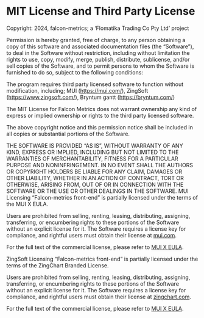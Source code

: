 # MIT License and Third Party License
Copyright: 2024, falcon-metrics; a ‘Flomatika Trading Co Pty Ltd’ project

Permission is hereby granted, free of charge, to any person obtaining a copy of this software and associated documentation files (the “Software”), to deal in the Software without restriction, including without limitation the rights to use, copy, modify, merge, publish, distribute, sublicense, and/or sell copies of the Software, and to permit persons to whom the Software is furnished to do so, subject to the following conditions:

The program requires third party licensed software to function without modification,  including; MUI (https://mui.com/), ZingSoft (https://www.zingsoft.com/), Bryntum gantt (https://bryntum.com/)

The MIT License for Falcon Metrics does not warrant ownership any kind of express or implied ownership or rights to the third party licensed software.

The above copyright notice and this permission notice shall be included in all copies or substantial portions of the Software.

THE SOFTWARE IS PROVIDED “AS IS”, WITHOUT WARRANTY OF ANY KIND, EXPRESS OR IMPLIED, INCLUDING BUT NOT LIMITED TO THE WARRANTIES OF MERCHANTABILITY, FITNESS FOR A PARTICULAR PURPOSE AND NONINFRINGEMENT. IN NO EVENT SHALL THE AUTHORS OR COPYRIGHT HOLDERS BE LIABLE FOR ANY CLAIM, DAMAGES OR OTHER LIABILITY, WHETHER IN AN ACTION OF CONTRACT, TORT OR OTHERWISE, ARISING FROM, OUT OF OR IN CONNECTION WITH THE SOFTWARE OR THE USE OR OTHER DEALINGS IN THE SOFTWARE.
MUI Licensing
“Falcon-metrics front-end” is partially licensed under the terms of the MUI X EULA.

Users are prohibited from selling, renting, leasing, distributing, assigning, transferring, or encumbering rights to these portions of the Software without an explicit license for it.
The Software requires a license key for compliance, and rightful users must obtain their license at [mui.com](https://mui.com).

For the full text of the commercial license, please refer to [MUI X EULA](https://mui.com/legal/mui-x-eula/).

ZingSoft Licensing
“Falcon-metrics front-end” is partially licensed under the terms of the ZingChart Branded License.

Users are prohibited from selling, renting, leasing, distributing, assigning, transferring, or encumbering rights to these portions of the Software without an explicit license for it.
The Software requires a license key for compliance, and rightful users must obtain their license at [zingchart.com](https://www.zingchart.com/).

For the full text of the commercial license, please refer to [MUI X EULA](https://www.zingchart.com/pricing/branded-license).
